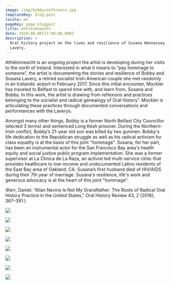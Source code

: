 ```yaml
---
image: /img/bobbyconference.jpg
templateKey: blog-post
locale: en
pageKey: page_blogpost
title: Athléimneacht
date: 2019-08-06T17:00:00.000Z
description: >
  Oral history project on the lives and resilience of Susana Hennessey and Bobby
  Lavery.
---
```

Athléimneacht is an ongoing project the artist is developing during her visits to the north of Ireland. Interested in what it means to “pay hommage to someone”, the artist is documenting the stories and resilience of Bobby and Susana Lavery, a retired socialist Irish-American couple she met randomly in an Icelandic airport in February 2017. Since this initial encounter, Mockler has traveled to Belfast to spend time with, and learn from, Susana and Bobby. In this work, the artist is drawing from reflexions and practices belonging to the socialist and radical genealogy of Oral History¹. Mockler is articulating these practices through documented conversations and performances with the Laverys. 

Amongst many other things, Bobby is a former North Belfast City Councillor (elected 3 terms) and sentenced Long Kesh prisoner. During the Northern-Irish conflict, Bobby’s 21-year old son was killed by two gunmen. Bobby's life dedication to the Republican struggle as well as his radical activism for class equality is at the basis of this joint "hommage". Susana, for her part, has been an instrumental actor for the San Francisco Bay area's health equity and social justice public program implementation. She was a former supervisor at La Clinica de La Raza, an activist led multi-service clinic that provides healthcare to low-income and undocumented Latino residents of the East Bay area of Oakland, CA. Susana’s first husband died of HIV/AIDS during their 7th year of marriage. Susana's resilience, life's work and generous advocacy is at the heart of this joint "hommage".  

(Kerr, Daniel. “Allan Nevins Is Not My Grandfather: The Roots of Radical Oral History Practice in the United States,” Oral History Review 43, 2 (2016), 367–391.)

![](/img/20180403_222323.jpg)

![](/img/screen-shot-2019-09-18-at-12.22.48-pm.png)

![](/img/p1140794.jpg)

![](/img/p1140695.jpg)

![](/img/hblocks.jpg)

![](/img/screen-shot-2019-09-18-at-12.14.10-pm.png)

![](/img/screen-shot-2019-09-18-at-11.30.56-am.png)

![](/img/crop.png)
